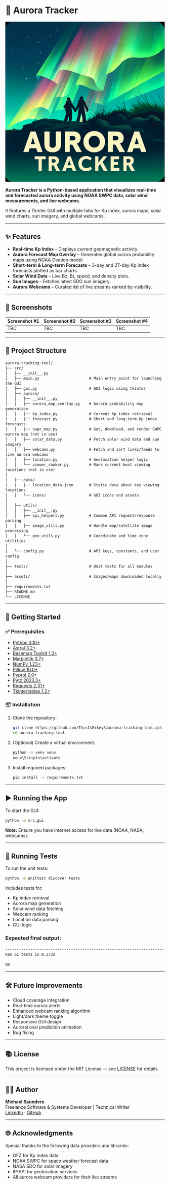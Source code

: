 ﻿# 🌌 Aurora Tracker
![Title Card](assets/images/aurora_tracker_icon.png)

**Aurora Tracker is a Python-based application that visualizes real-time and forecasted aurora activity using NOAA SWPC data, solar wind measurements, and live webcams.**  

It features a Tkinter GUI with multiple tabs for Kp index, aurora maps, solar wind charts, sun imagery, and global webcams.

---

## ✨ Features

- **Real-time Kp Index** – Displays current geomagnetic activity.
- **Aurora Forecast Map Overlay** – Generates global aurora probability maps using NOAA Ovation model.
- **Short-term & Long-term Forecasts** – 3-day and 27-day Kp index forecasts plotted as bar charts.
- **Solar Wind Data** – Live Bz, Bt, speed, and density plots.
- **Sun Images** – Fetches latest SDO sun imagery.
- **Aurora Webcams** – Curated list of live streams ranked by visibility.

---

## 📸 Screenshots

| Screenshot #1 | Screenshot #2 | Screenshot #3 | Screenshot #4 |
|-------------|-----------|-----------|----------------|
| TBC | TBC | TBC | TBC |

---

## 📁 Project Structure

```
aurora-tracking-tool/
├── src/
│   ├── __init__.py
│   ├── main.py                      # Main entry point for launching the GUI
│   ├── gui.py                       # GUI logic using tkinter
│   ├── aurora/
│   │   ├── __init__.py
│   │   ├── aurora_map_overlay.py    # Aurora probability map generation
│   │   ├── kp_index.py              # Current Kp index retrieval
│   │   ├── forecast.py              # Short and long-term Kp index forecasts
│   │   ├── swpc_map.py              # Get, download, and render SWPC aurora map (not in use)
│   │   ├── solar_data.py            # Fetch solar wind data and sun imagery
│   │   ├── webcams.py               # Fetch and sort links/feeds to live aurora webcams
│   │   ├── location.py              # Geolocation helper logic
│   │   └── viewer_ranker.py         # Rank current best viewing locations (not in use)
│
│   ├── data/
│   │   ├── location_data.json       # Static data about key viewing locations
│   │   └── icons/                   # GUI icons and assets
│
│   ├── utils/
│   │   ├── __init__.py
│   │   ├── api_helpers.py           # Common API request/response parsing
│   │   ├── image_utils.py           # Handle map/satellite image processing
│   │   └── geo_utils.py             # Coordinate and time zone utilities
│
│   └── config.py                    # API keys, constants, and user config
│
├── tests/                           # Unit tests for all modules
│
├── assets/                          # Images/maps downloaded locally
│
├── requirements.txt
├── README.md
└── LICENSE

```

---

## 🚀 Getting Started

### ✅ Prerequisites

- [Python 3.10+](https://www.python.org/downloads/)
- [Astral 3.2+](https://pypi.org/project/astral/)
- [Basemap Toolkit 1.3+](https://pypi.org/project/basemap/)
- [Matplotlib 3.7+](https://pypi.org/project/matplotlib/)
- [NumPy 1.23+](https://pypi.org/project/numpy/)
- [Pillow 10.0+](https://pypi.org/project/Pillow/)
- [Pyproj 2.0+](https://pypi.org/project/pyproj/)
- [Pytz 2023.3+](https://pypi.org/project/pytz/)
- [Requests 2.31+](https://pypi.org/project/requests/)
- [Tkintertables 1.2+](https://pypi.org/project/tkintertable/)

### 📦 Installation

1. Clone the repository:
   ```bash
   git clone https://github.com/ThisIsMikeyS/aurora-tracking-tool.git
   cd aurora-tracking-tool
   ```

2. (Optional) Create a virtual environment:
   ```bash
   python -m venv venv
   venv\Scripts\activate
   ```

3. Install required packages:
   ```bash
   pip install -r requirements.txt
   ```

---

## ▶️ Running the App

To start the GUI:
```bash
python -m src.gui
```

**Note:** Ensure you have internet access for live data (NOAA, NASA, webcams).

---

## 🧪 Running Tests

To run the unit tests:
```bash
python -m unittest discover tests
```

Includes tests for:
- Kp index retrieval
- Aurora map generation
- Solar wind data fetching
- Webcam ranking
- Location data parsing
- GUI logic

### Expected final output:
```
----------------------------------------------------------------------
Ran 61 tests in 8.373s

OK
```

---

## 🛠️ Future Improvements

- Cloud coverage integration
- Real-time aurora alerts
- Enhanced webcam ranking algorithm
- Light/dark theme toggle
- Responsive GUI design
- Auroral oval prediction animation
- Bug fixing

---

## 📚 License

This project is licensed under the MIT License — see [LICENSE](LICENSE) for details.

---

## 🧑‍💻 Author

**Michael Saunders**  
Freelance Software & Systems Developer | Technical Writer  
[LinkedIn](https://www.linkedin.com/in/michael-saunders-805785128/) · [GitHub](https://github.com/ThisIsMikeyS)

---

## 🌐 Acknowledgments

Special thanks to the following data providers and libraries:
- GFZ for Kp index data
- NOAA SWPC for space weather forecast data
- NASA SDO for solar imagery
- IP-API for geolocation services
- All aurora webcam providers for their live streams